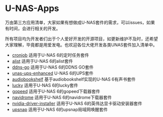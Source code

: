 # U-NAS-Apps
万由第三方应用清单，大家如果有想做成U-NAS套件的需求，可以issues，如果有时间，会进行相关的开发。

所有项目均为开发者们出于个人爱好开发的开源项目，如更新维护不及时，还希望大家理解，毕竟都是用爱发电。也欢迎各位大佬开发各类UNAS套件加入清单中。

- [cronjob](https://github.com/UNAS-Third-Party-Applications/cronjob) 适用于U-NAS 6的定时任务套件
- [alist](https://github.com/UNAS-Third-Party-Applications/alist) 适用于U-NAS 6的alist套件
- [ddns-go](https://github.com/UNAS-Third-Party-Applications/ddns-go) 适用于U-NAS 6的DDNS GO套件
- [unas-ups-enhanced](https://github.com/qoddi/unas-ups-enhanced/tree/main) U-NAS 6的UPS套件
- [audiobookshelf](https://github.com/UNAS-Third-Party-Applications/audiobookshelf) 基于audiobookshelf实现的U-NAS 6有声书套件
- [lucky](https://github.com/UNAS-Third-Party-Applications/lucky) 适用于U-NAS 6的lucky套件
- [gopeed](https://github.com/UNAS-Third-Party-Applications/gopeed) 适用于U-NAS 6的gopeed下载器套件
- [navidrome](https://github.com/UNAS-Third-Party-Applications/navidrome) 适用于U-NAS 6的navidrome下载器套件
- [nvidia-driver-installer](https://github.com/UNAS-Third-Party-Applications/nvidia-driver-installer) 适用于U-NAS 6的英伟达显卡驱动安装器套件
- [upsnap](https://github.com/UNAS-Third-Party-Applications/upsnap) 适用于U-NAS 6的upsnap局域网唤醒套件
